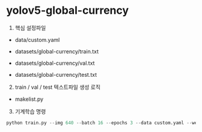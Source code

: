 # yolov5-global-currency

1) 핵심 설정파일

  - data/custom.yaml

  - datasets/global-currency/train.txt

  - datasets/global-currency/val.txt

  - datasets/global-currency/test.txt

2) train / val / test 텍스트파일 생성 로직

  - makelist.py

3) 기계학습 명령

```python
python train.py --img 640 --batch 16 --epochs 3 --data custom.yaml --weights yolov5x.pt
```
